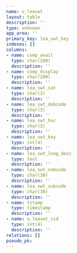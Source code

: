 ```yaml
---
name: u_leaswt
layout: table
description: ''
type: unknown
app_area: ''
primary_key: lea_swt_key
indexes: []
columns:
- name: comp_avail
  type: char(200)
  description: ''
- name: comp_display
  type: char(200)
  description: ''
- name: lea_swt_cat
  type: char(3)
  description: ''
- name: lea_swt_debcode
  type: char(3)
  description: ''
- name: lea_swt_hoc
  type: char(3)
  description: ''
- name: lea_swt_key
  type: int(4)
  description: ''
- name: lea_swt_long_desc
  type: text
  description: ''
- name: lea_swt_nomcode
  type: char(30)
  description: ''
- name: lea_swt_subcode
  type: char(30)
  description: ''
- name: tstamp
  type: timestamp
  description: ''
- name: u_leaswt_sid
  type: int(4)
  description: ''
relations: []
pseudo_pk: 
---
```


